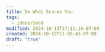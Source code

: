 ```yaml
---
title: Do What Scares You
tags:
  - ideas/seed
modified: 2024-10-13T17:11:16-07:00
created: 2024-10-12T11:06:43-07:00
draft: "true"
---
```

